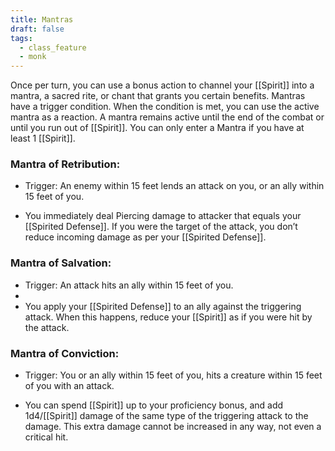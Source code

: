 ```yaml
---
title: Mantras
draft: false
tags:
  - class_feature
  - monk
---
```

Once per turn, you can use a bonus action to channel your [[Spirit]] into a mantra, a sacred rite, or chant that grants you certain benefits. Mantras have a trigger condition. When the condition is met, you can use the active mantra as a reaction. A mantra remains active until the end of the combat or until you run out of [[Spirit]]. You can only enter a Mantra if you have at least 1 [[Spirit]].

### Mantra of Retribution:

- Trigger: An enemy within 15 feet lends an attack on you, or an ally within 15 feet of you. 

- You immediately deal Piercing damage to attacker that equals your [[Spirited Defense]]. If you were the target of the attack, you don’t reduce incoming damage as per your [[Spirited Defense]].

### Mantra of Salvation:

- Trigger: An attack hits an ally within 15 feet of you.
- 
- You apply your [[Spirited Defense]] to an ally against the triggering attack. When this happens, reduce your [[Spirit]] as if you were hit by the attack.

### Mantra of Conviction:

- Trigger: You or an ally within 15 feet of you, hits a creature within 15 feet of you with an attack.

- You can spend [[Spirit]] up to your proficiency bonus, and add 1d4/[[Spirit]] damage of the same type of the triggering attack to the damage. This extra damage cannot be increased in any way, not even a critical hit.